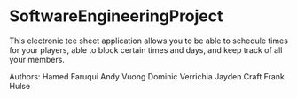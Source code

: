 # SoftwareEngineeringProject
This electronic tee sheet application allows you to be able to schedule times for your players, able to block certain times and days, and keep track of all your members.

Authors: Hamed Faruqui
         Andy Vuong
         Dominic Verrichia
         Jayden Craft
         Frank Hulse
